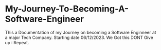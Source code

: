# My-Journey-To-Becoming-A-Software-Engineer
This a Documentation of  my Journey on becoming a Software Enginneer at a major Tech Company. Starting date 06/12/2023. We Got this DONT Give up i Repeat.
